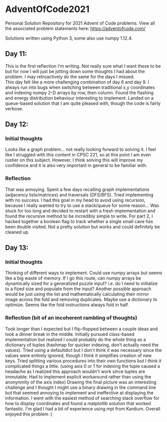 # AdventOfCode2021
Personal Solution Repository for 2021 Advent of Code problems. View all the associated problem statements here: https://adventofcode.com/

Solutions written using Python 3, some also use numpy 1.12.4.

## Day 11:
This is the first reflection I'm writing. Not really sure what I want these to be but for now I will just be jotting down some thoughts I had about the problem. I may retroactively do the same for the days I missed.  
This day felt like a more challenging combination of day 6 and day 9. I always run into bugs when switching between traditional x,y coordinates and indexing numpy 2-D arrays by row, then column. Found the flashing and energy distribution behaviour interesting to implement. Landed on a queue-based solution that I am quite pleased with, though the code is fairly verbose. 

## Day 12:
### Initial thoughts
Looks like a graph problem... not really looking forward to solving it. I feel like I struggled with this content in CPSC 221, so at this point I am even rustier on this subject. However, I think solving this will improve my confidence and it is also very important in general to be familiar with. 

### Reflection
That was annoying. Spent a few days recalling graph implementations (adjacency lists/matrices) and traversals (DFS/BFS). Tried implementing with no success. I had this goal in my head to avoid using recursion, because I really wanted to try to use a stack/queue for some reason... Was stuck for too long and decided to restart with a fresh implementation and found the recursive method to be incredibly simple to write. For part 2, I hacked together a boolean flag to track whether a single small cave has been double visited. Not a pretty solution but works and could definitely be cleaned up.

## Day 13:
### Initial thoughts
Thinking of different ways to implement. Could use numpy arrays but seems like a big waste of memory. If I go this route, can numpy arrays be dynamically sized for a generalized puzzle input? i.e. do I need to initialize to a fized size and populate from the input? Another possible approach would be just using the list and mathematically calculating their mirror image across the fold and removing duplicates. Maybe use a dictionary to optimize. Seems like the fold instructions always fold in half.

### Reflection (bit of an incoherent rambling of thoughts)
Took longer than I expected but I flip-flopped between a couple ideas and took a dinner break in the middle. Initially pursued class-based implementation but realized I could probably do the whole thing as a dictionary of tuples (hashmap for quicker indexing, don't actually need the values). Tried using a defaultdict but I don't think it was necessary since the values were entirely ignored, though I think it simplifies creation of new keys. Tried splitting various procedures into their own functions but I think it complicated things a little. (using axis 0 or 1 for indexing the tuple caused a headache as I realized this approach wouldn't work since tuples are immutable. Had to implement explicit workaround rather than using the anonynmity of the axis index) Drawing the final picture was an interesting challenge and I thought I might use a binary drawing in the command line but that seemed annoying to implement and ineffective at displaying the information. I went with the easiest method of searching stack overflow for how to display coordinates and found a matplotlib solution that worked fantastic. I'm glad I had a bit of experience using mpl from Kardium. Overall enjoyed this problem :)